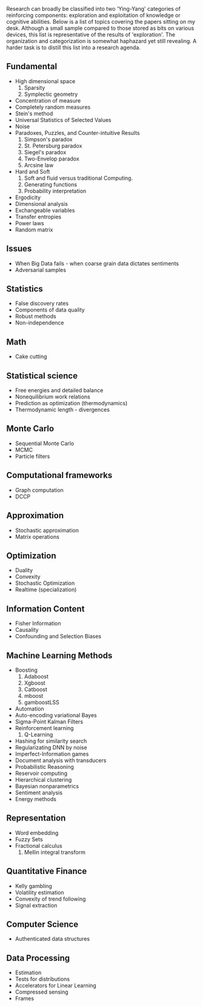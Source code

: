 <!--
.. title: Topics
.. slug: topics
.. date: 2019-02-10 17:30:48 UTC
.. tags: 
.. category: 
.. link: 
.. description: 
.. type: text
.. has_math: True
-->

Research can broadly be classified into two 'Ying-Yang' categories of reinforcing components: exploration and exploitation of knowledge or cognitive abilities. Below is a list of topics covering the papers sitting on my desk. Although a small sample compared to those stored as bits on various devices, this list is representative of the results of 'exploration'. The organization and categorization is somewhat haphazard yet still revealing. A harder task is to distill this list into a research agenda.

## Fundamental
+ High dimensional space
    1. Sparsity
    2. Symplectic geometry
+ Concentration of measure
+ Completely random measures
+ Stein's method
+ Universal Statistics of Selected Values
+ Noise
+ Paradoxes, Puzzles, and Counter-intuitive Results
    1. Simpson's paradox        
    2. St. Petersburg paradox
    3. Siegel's paradox
    4. Two-Envelop paradox
    5. Arcsine law
+ Hard and Soft
    1. Soft and fluid versus traditional Computing.
    2. Generating functions
    3. Probability interpretation
+ Ergodicity
+ Dimensional analysis
+ Exchangeable variables
+ Transfer entropies
+ Power laws
+ Random matrix

## Issues
+ When Big Data fails - when coarse grain data dictates sentiments
+ Adversarial samples

## Statistics
+ False discovery rates
+ Components of data quality
+ Robust methods
+ Non-independence

## Math
+ Cake cutting

## Statistical science
+ Free energies and detailed balance
+ Nonequilibrium work relations
+ Prediction as optimization (thermodynamics)
+ Thermodynamic length - divergences

## Monte Carlo
+ Sequential Monte Carlo
+ MCMC
+ Particle filters

## Computational frameworks
+ Graph computation
+ DCCP

## Approximation
+ Stochastic approximation
+ Matrix operations

## Optimization
+ Duality
+ Convexity
+ Stochastic Optimization
+ Realtime (specialization)

## Information Content
+ Fisher Information
+ Causality
+ Confounding and Selection Biases
  
## Machine Learning Methods
+ Boosting
    1. Adaboost
    2. Xgboost
    3. Catboost
    4. mboost
    5. gamboostLSS
+ Automation
+ Auto-encoding variational Bayes
+ Sigma-Point Kalman Filters
+ Reinforcement learning
    1. Q-Learning
+ Hashing for similarity search
+ Regularizating DNN by noise
+ Imperfect-Information games
+ Document analysis with transducers
+ Probabilistic Reasoning
+ Reservoir computing
+ Hierarchical clustering
+ Bayesian nonparametrics
+ Sentiment analysis
+ Energy methods

## Representation
+ Word embedding
+ Fuzzy Sets
+ Fractional calculus
    1. Mellin integral transform

## Quantitative Finance
+ Kelly gambling
+ Volatility estimation
+ Convexity of trend following
+ Signal extraction

## Computer Science
+ Authenticated data structures

## Data Processing
+ Estimation
+ Tests for distributions
+ Accelerators for Linear Learning
+ Compressed sensing
+ Frames